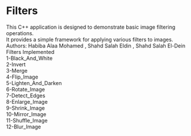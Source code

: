 # Filters
This C++ application is designed to demonstrate basic image filtering operations.<br />
It provides a simple framework for applying various filters to images.<br />
Authors: Habiba Alaa Mohamed , Shahd Salah Eldin , Shahd Salah El-Dein <br />
Filters Implemented<br />
1-Black_And_White<br />
2-Invert<br />
3-Merge<br />
4-Flip_Image<br />
5-Lighten_And_Darken<br />
6-Rotate_Image<br />
7-Detect_Edges<br />
8-Enlarge_Image<br />
9-Shrink_Image<br />
10-Mirror_Image<br />
11-Shuffle_Image<br />
12-Blur_Image<br />


